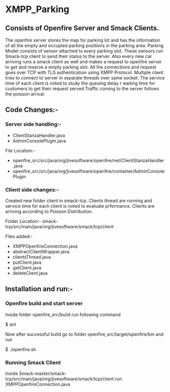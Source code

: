 # XMPP_Parking
## Consists of Openfire Server and Smack Clients.

The openfire server stores the map for parking lot and has the information of all the empty and occupied parking positions in the parking area. Parking Model consists of sensor attached to every parking slot. These sensors run Smack-tcp client to send their status to the server. Also every new car arriving runs a smack client as well and makes a request to openfire server to get and reserve a empty parking slot. All the connections and request goes over TCP with TLS authentication using XMPP Protocol. Multiple client tries to connect to server in separate threads over same socket. The service time of each client is noted to study the queuing delay r waiting time for customers to get their request served.Traffic coming to the server follows the poisson arrival.

## Code Changes:-
### Server side handling:-
* ClientStanzaHandler.java 
* AdminConsolePlugin.java

File Location:- 
* openfire_src/src/java/org/jivesoftware/openfire/net/ClientStanzaHandler.java 
* openfire_src/src/java/org/jivesoftware/openfire/container/AdminConsolePlugin


### Client side changes:- 
Created new folder client in smack-tcp. Clients thread are running and service time for each client is noted to evaluate prformance. Clients are arriving according to Poisson Distribution.

Folder Location:- smack-tcp/src/main/java/org/jivesoftware/smack/tcp/client

Files added:- 
* XMPPOpenfireConnection.java
* abstractClientWrapper.java
* clientsThread.java
* putClient.java
* getClient.java
* deleteClient.java


## Installation and run:-
### Openfire build and start server
Inside folder openfire_src/build run following command 

$ ant

Now after successful build go to folder openfire_src/target/openfire/bin and run

$ ./openfire.sh

### Running Smack Client
Inside Smack-master/smack-tcp/src/main/java/org/jivesoftware/smack/tcp/client run XMPPOpenfireConnection.java


